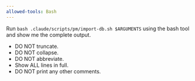 ```yaml
---
allowed-tools: Bash
---
```


Run `bash .claude/scripts/pm/import-db.sh $ARGUMENTS` using the bash tool and show me the complete output.

- DO NOT truncate.
- DO NOT collapse.
- DO NOT abbreviate.
- Show ALL lines in full.
- DO NOT print any other comments.
